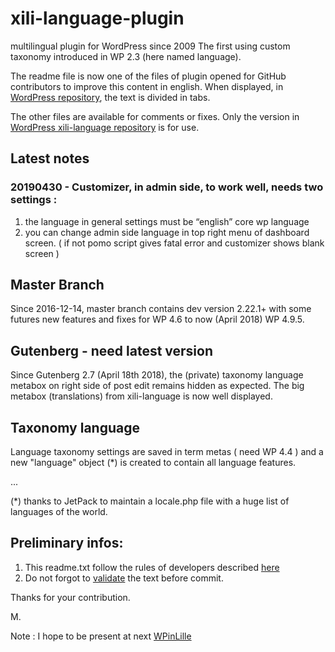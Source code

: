 # xili-language-plugin
multilingual plugin for WordPress since 2009
The first using custom taxonomy introduced in WP 2.3 (here named language).

The readme file is now one of the files of plugin opened for GitHub contributors to improve this content in english.
When displayed, in [WordPress repository](https://wordpress.org/plugins/xili-language/), the text is divided in tabs.

The other files are available for comments or fixes. Only the version in [WordPress xili-language repository](https://wordpress.org/plugins/xili-language/) is for use.

## Latest notes 
### 20190430 - Customizer, in admin side, to work well, needs two settings : 
1. the language in general settings must be “english” core wp language
2. you can change admin side language in top right menu of dashboard screen.
( if not pomo script gives fatal error and customizer shows blank screen )

## Master Branch

Since 2016-12-14, master branch contains dev version 2.22.1+ with some futures new features and fixes for WP 4.6 to now (April 2018) WP 4.9.5.

## Gutenberg - need latest version

Since Gutenberg 2.7 (April 18th 2018), the (private) taxonomy language metabox on right side of post edit remains hidden as expected. The big metabox (translations) from xili-language is now well displayed.

## Taxonomy language

Language taxonomy settings are saved in term metas ( need WP 4.4 ) and a new "language" object (*) is created to contain all language features.

...

(*) thanks to JetPack to maintain a locale.php file with a huge list of languages of the world.

## Preliminary infos:

1. This readme.txt follow the rules of developers described [here](https://wordpress.org/plugins/about/)
1. Do not forgot to [validate](https://wordpress.org/plugins/about/validator/) the text before commit.

Thanks for your contribution.

M.

Note : I hope to be present at next [WPinLille](https://www.meetup.com/WPinLille/events/249152515/)